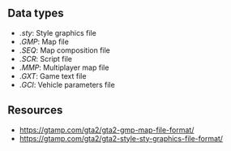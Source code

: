 ## Data types
- *.sty*: Style graphics file
- *.GMP*: Map file
- *.SEQ*: Map composition file
- *.SCR*: Script file
- *.MMP*: Multiplayer map file
- *.GXT*: Game text file
- *.GCI*: Vehicle parameters file

## Resources
- https://gtamp.com/gta2/gta2-gmp-map-file-format/
- https://gtamp.com/gta2/gta2-style-sty-graphics-file-format/